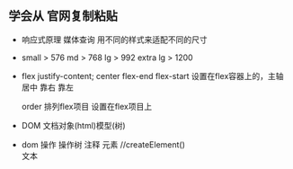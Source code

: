 ## 学会从 官网复制粘贴
- 响应式原理
  媒体查询 用不同的样式来适配不同的尺寸

- small > 576
  md > 768
  lg > 992
  extra lg > 1200

- flex
    justify-content; center flex-end flex-start 
    设置在flex容器上的，主轴 居中 靠右 靠左

    order 排列flex项目 设置在flex项目上

- DOM
  文档对象(html)模型(树)
- dom 操作 操作树
  注释
  元素 //createElement()    
  文本